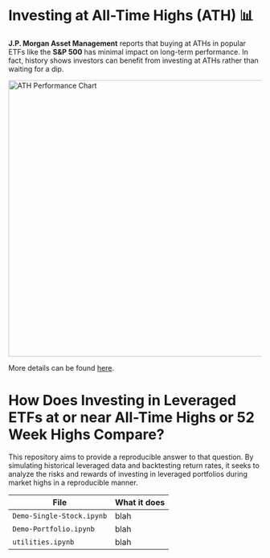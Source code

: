 # Investing at All-Time Highs (ATH) 📊

**J.P. Morgan Asset Management** reports that buying at ATHs in popular ETFs like the **S&P 500** has minimal impact on long-term performance. In fact, history shows investors can benefit from investing at ATHs rather than waiting for a dip.

<img src="https://www.jpmorgan.com/content/dam/jpmorgan/images/jpma/3-considerations-for-investing-in-a-bull-market/3-considerations-for-investing-in-a-bull-market-chart-3.jpg" alt="ATH Performance Chart" width="550"/>

More details can be found [here](https://www.jpmorgan.com/insights/markets/top-market-takeaways/3-considerations-for-investing-in-a-bull-market#:~:text=Over%2024%20months%2C%20an%20individual,return%20an%20average%20of%2018.5%25).
  

# How Does Investing in Leveraged ETFs at or near All-Time Highs or 52 Week Highs Compare?
This repository aims to provide a reproducible answer to that question. By simulating historical leveraged data and backtesting return rates, it seeks to analyze the risks and rewards of investing in leveraged portfolios during market highs in a reproducible manner.  

| File                             | What it does                                                                                                                |
|----------------------------------|-----------------------------------------------------------------------------------------------------------------------------|
| `Demo-Single-Stock.ipynb`        | blah                                                                           |
| `Demo-Portfolio.ipynb`           | blah |
| `utilities.ipynb`                | blah |


